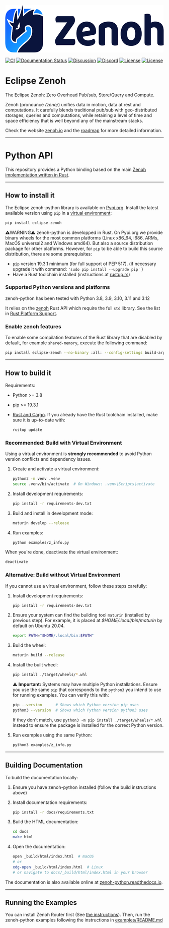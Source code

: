 <img src="https://raw.githubusercontent.com/eclipse-zenoh/zenoh/main/zenoh-dragon.png" height="150">

[![CI](https://github.com/eclipse-zenoh/zenoh-python/workflows/CI/badge.svg)](https://github.com/eclipse-zenoh/zenoh-python/actions?query=workflow%3A%22CI%22)
[![Documentation Status](https://readthedocs.org/projects/zenoh-python/badge/?version=latest)](https://zenoh-python.readthedocs.io/en/latest/?badge=latest)
[![Discussion](https://img.shields.io/badge/discussion-on%20github-blue)](https://github.com/eclipse-zenoh/roadmap/discussions)
[![Discord](https://img.shields.io/badge/chat-on%20discord-blue)](https://discord.gg/2GJ958VuHs)
[![License](https://img.shields.io/badge/License-EPL%202.0-blue)](https://choosealicense.com/licenses/epl-2.0/)
[![License](https://img.shields.io/badge/License-Apache%202.0-blue.svg)](https://opensource.org/licenses/Apache-2.0)

# Eclipse Zenoh

The Eclipse Zenoh: Zero Overhead Pub/sub, Store/Query and Compute.

Zenoh (pronounce _/zeno/_) unifies data in motion, data at rest and computations. It carefully blends traditional pub/sub with geo-distributed storages, queries and computations, while retaining a level of time and space efficiency that is well beyond any of the mainstream stacks.

Check the website [zenoh.io](http://zenoh.io) and the [roadmap](https://github.com/eclipse-zenoh/roadmap) for more detailed information.

-------------------------------

# Python API

This repository provides a Python binding based on the main [Zenoh implementation written in Rust](https://github.com/eclipse-zenoh/zenoh).

-------------------------------

## How to install it

The Eclipse zenoh-python library is available on [Pypi.org](https://pypi.org/project/eclipse-zenoh/).
Install the latest available version using `pip` in a [virtual environment](https://packaging.python.org/en/latest/guides/installing-using-pip-and-virtual-environments/):

```bash
pip install eclipse-zenoh
```

:warning:WARNING:warning: zenoh-python is developped in Rust.
On Pypi.org we provide binary wheels for the most common platforms (Linux x86_64, i686, ARMs, MacOS universal2 and Windows amd64). But also a source distribution package for other platforms.
However, for `pip` to be able to build this source distribution, there are some prerequisites:

- `pip` version 19.3.1 minimum (for full support of PEP 517).
   (if necessary upgrade it with command: `'sudo pip install --upgrade pip'` )
- Have a Rust toolchain installed (instructions at [rustup.rs](https://rustup.rs/))

### Supported Python versions and platforms

zenoh-python has been tested with Python 3.8, 3.9, 3.10, 3.11 and 3.12

It relies on the [zenoh](https://github.com/eclipse-zenoh/zenoh/tree/main/zenoh) Rust API which require the full `std` library. See the list in [Rust Platform Support](https://doc.rust-lang.org/nightly/rustc/platform-support.html).

### Enable zenoh features

To enable some compilation features of the Rust library that are disabled by default, for example `shared-memory`, execute the following command:

```bash
pip install eclipse-zenoh --no-binary :all: --config-settings build-args="--features=zenoh/shared-memory"
```

-------------------------------

## How to build it

Requirements:

- Python >= 3.8
- pip >= 19.3.1
- [Rust and Cargo](https://doc.rust-lang.org/cargo/getting-started/installation.html). If you already have the Rust toolchain installed, make sure it is up-to-date with:

   ```bash
   rustup update
   ```

### Recommended: Build with Virtual Environment

Using a virtual environment is **strongly recommended** to avoid Python version conflicts and dependency issues.

1. Create and activate a virtual environment:

   ```bash
   python3 -m venv .venv
   source .venv/bin/activate  # On Windows: .venv\Scripts\activate
   ```

2. Install development requirements:

   ```bash
   pip install -r requirements-dev.txt
   ```

3. Build and install in development mode:

   ```bash
   maturin develop --release
   ```

4. Run examples:

   ```bash
   python examples/z_info.py
   ```

When you're done, deactivate the virtual environment:

```bash
deactivate
```

### Alternative: Build without Virtual Environment

If you cannot use a virtual environment, follow these steps carefully:

1. Install development requirements:

   ```bash
   pip install -r requirements-dev.txt
   ```

2. Ensure your system can find the building tool `maturin` (installed by previous step).
   For example, it is placed at _$HOME/.local/bin/maturin_ by default on Ubuntu 20.04.

   ```bash
   export PATH="$HOME/.local/bin:$PATH"
   ```

3. Build the wheel:

   ```bash
   maturin build --release
   ```

4. Install the built wheel:

   ```bash
   pip install ./target/wheels/*.whl
   ```

   :warning: **Important:** Systems may have multiple Python installations. Ensure you use the same `pip` that corresponds to the `python3` you intend to use for running examples. You can verify this with:

   ```bash
   pip --version      # Shows which Python version pip uses
   python3 --version  # Shows which Python version python3 uses
   ```

   If they don't match, use `python3 -m pip install ./target/wheels/*.whl` instead to ensure the package is installed for the correct Python version.

5. Run examples using the same Python:

   ```bash
   python3 examples/z_info.py
   ```

-------------------------------

## Building Documentation

To build the documentation locally:

1. Ensure you have zenoh-python installed (follow the build instructions above)

2. Install documentation requirements:

   ```bash
   pip install -r docs/requirements.txt
   ```

3. Build the HTML documentation:

   ```bash
   cd docs
   make html
   ```

4. Open the documentation:

   ```bash
   open _build/html/index.html  # macOS
   # or
   xdg-open _build/html/index.html  # Linux
   # or navigate to docs/_build/html/index.html in your browser
   ```

The documentation is also available online at [zenoh-python.readthedocs.io](https://zenoh-python.readthedocs.io/).

-------------------------------

## Running the Examples

You can install Zenoh Router first (See [the instructions](https://github.com/eclipse-zenoh/zenoh/?tab=readme-ov-file#how-to-install-it)).
Then, run the zenoh-python examples following the instructions in [examples/README.md](https://github.com/eclipse-zenoh/zenoh-python/tree/main/examples#readme)
